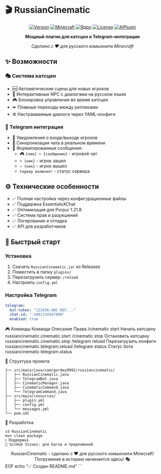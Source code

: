 # 🎬 RussianCinematic

<div align="center">

[![Version](https://img.shields.io/badge/version-1.0.0-blue.svg)](https://github.com/gordey9992/RussianCinematic/releases/)
[![Minecraft](https://img.shields.io/badge/Minecraft-1.21.8-purple.svg)](https://www.minecraft.net/)
[![Ядро](https://img.shields.io/badge/Purpur-1.21.8-purple.svg)](https://purpurmc.org/download/purpur/)
[![License](https://img.shields.io/badge/license-MIT-green.svg)](https://mit-license.org/)
[![AIPlugin](https://img.shields.io/badge/AI_Minecraft-Plugin-purple.svg)](https://github.com/gordey9992/AI-Minecraft-Plugin/releases/)

**Мощный плагин для катсцен и Telegram-интеграции**

*Сделано с ❤️ для русского комьюнити Minecraft*

</div>

## ✨ Возможности

### 🎭 Система катсцен
- 🆕 Автоматические сцены для новых игроков
- 🤖 Интерактивные NPC с диалогами на русском языке
- 🎮 Блокировка управления во время катсцен
- ⏩ Плавные переходы между репликами
- ⚙️ Настраиваемые диалоги через YAML-конфиги

### 🤖 Telegram интеграция
- 🔔 Уведомления о входе/выходе игроков
- 💬 Синхронизация чата в реальном времени
- 📱 Форматированные сообщения:
  - 🎮 `{ник} » {сообщение}` - игровой чат
  - `+ {ник}` - игрок зашел
  - `― {ник}` - игрок вышел
  - `Сервер включен!` - статус сервера

## ⚙️ Технические особенности
- ✅ Полная настройка через конфигурационные файлы
- ✅ Поддержка EssentialsXChat
- ✅ Оптимизация для Purpur 1.21.8
- ✅ Система прав и разрешений
- ✅ Логирование и отладка
- ✅ API для разработчиков

## 🚀 Быстрый старт

### Установка
1. Скачать `RussianCinematic.jar` из Releases
2. Поместить в папку `plugins/`
3. Перезагрузить сервер: `/reload`
4. Настроить `config.yml`

### Настройка Telegram
```yaml
telegram:
  bot-token: "123456:ABC-DEF..."
  chat-id: "-1001234567890"
  enabled: true
```

🎮 Команды
Команда	Описание	Права
/cinematic start	Начать катсцену	russiancinematic.cinematic.start
/cinematic stop	Остановить катсцену	russiancinematic.cinematic.stop
/telegram reload	Перезагрузить конфиги	russiancinematic.telegram.reload
/telegram status	Статус бота	russiancinematic.telegram.status

📁 Структура проекта
```RussianCinematic/
├── src/main/java/com/gordey9992/russiancinematic/
│   ├── RussianCinematic.java
│   ├── TelegramBot.java
│   ├── CinematicManager.java
│   ├── CinematicCommand.java
│   └── TelegramCommand.java
├── src/main/resources/
│   ├── plugin.yml
│   ├── config.yml
│   └── messages.yml
└── pom.xml
```

🔧 Разработка
```git clone https://github.com/gordey9992/RussianCinematic
cd RussianCinematic
mvn clean package
📞 Поддержка
🐛 GitHub Issues: для багов и предложений
```

<div align="center">
RussianCinematic - сделано с ❤️ для русского комьюнити Minecraft!
Погружение в историю начинается здесь! 🎭

</div> EOF echo "✅ Создан README.md" ```
